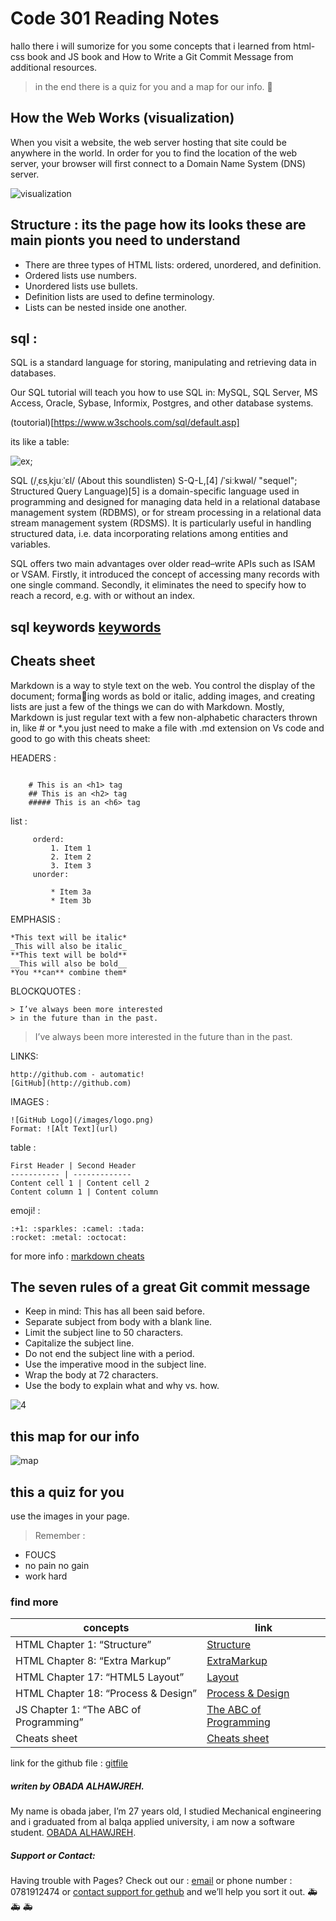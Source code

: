 # Code 301 Reading Notes

hallo there i will sumorize for you some concepts that i learned from html-css book and JS book and How to Write a Git Commit Message from additional resources.
>in the end there is a quiz for you and a map for our info. &#128175;

## How the Web Works (visualization)

When you visit a website, the web server hosting that site could be anywhere in the world. In order for you to find the location of the web server, your browser will first connect to a Domain Name System (DNS) server.

![visualization](https://www5.0zz0.com/2021/02/27/19/968715239.png)

## Structure : its the page how its looks these are main pionts you need to understand

* There are three types of HTML lists: ordered,
unordered, and definition.
* Ordered lists use numbers.
* Unordered lists use bullets.
* Definition lists are used to define terminology.
* Lists can be nested inside one another.

## sql :
SQL is a standard language for storing, manipulating and retrieving data in databases.

Our SQL tutorial will teach you how to use SQL in: MySQL, SQL Server, MS Access, Oracle, Sybase, Informix, Postgres, and other database systems.

(toutorial)[https://www.w3schools.com/sql/default.asp]

its like a table:


![ex](https://www5.0zz0.com/2021/04/26/16/428790202.png);

SQL (/ˌɛsˌkjuːˈɛl/ (About this soundlisten) S-Q-L,[4] /ˈsiːkwəl/ "sequel"; Structured Query Language)[5] is a domain-specific language used in programming and designed for managing data held in a relational database management system (RDBMS), or for stream processing in a relational data stream management system (RDSMS). It is particularly useful in handling structured data, i.e. data incorporating relations among entities and variables.

SQL offers two main advantages over older read–write APIs such as ISAM or VSAM. Firstly, it introduced the concept of accessing many records with one single command. Secondly, it eliminates the need to specify how to reach a record, e.g. with or without an index.

## sql keywords [keywords](https://www.w3schools.com/sql/sql_ref_keywords.asp)


## Cheats sheet

Markdown is a way to style text on the web. You control the display of the document; formaing words as bold or italic, adding images, and creating lists are just a few of the things we can do with Markdown. Mostly, Markdown is just regular text with a few non-alphabetic characters thrown in, like # or *.you just need to make a file with .md extension on Vs code and good to go with this cheats sheet:

 HEADERS :

```

    # This is an <h1> tag
    ## This is an <h2> tag
    ##### This is an <h6> tag

```

list :

```
     orderd:
         1. Item 1
         2. Item 2
         3. Item 3
     unorder:    

         * Item 3a
         * Item 3b

 ```  

EMPHASIS :

```
*This text will be italic*
_This will also be italic_
**This text will be bold**
__This will also be bold__
*You **can** combine them*
```

BLOCKQUOTES :

```
> I’ve always been more interested
> in the future than in the past.
```

> I’ve always been more interested
> in the future than in the past.

LINKS:

```
http://github.com - automatic!
[GitHub](http://github.com)
```

IMAGES :

```
![GitHub Logo](/images/logo.png)
Format: ![Alt Text](url)
```

table :

```
First Header | Second Header
----------- | -------------
Content cell 1 | Content cell 2
Content column 1 | Content column
```

emoji! :

```
:+1: :sparkles: :camel: :tada:
:rocket: :metal: :octocat:
```

for more info : [markdown cheats](https://www.markdownguide.org/cheat-sheet/)

## The seven rules of a great Git commit message

* Keep in mind: This has all been said before.
* Separate subject from body with a blank line.
* Limit the subject line to 50 characters.
* Capitalize the subject line.
* Do not end the subject line with a period.
* Use the imperative mood in the subject line.
* Wrap the body at 72 characters.
* Use the body to explain what and why vs. how.

![4](https://www4.0zz0.com/2021/02/28/22/513821309.png)

## this map for our info

![map](https://www11.0zz0.com/2021/02/28/00/374479467.png)

## this a quiz for you

use the images in your page.

>Remember :

* FOUCS
* no pain no gain
* work hard

### find more

concepts | link
------------ | -------------
 HTML Chapter 1: “Structure” | [Structure](https://obada-gh.github.io/reading-notes-201/Structure)
 HTML Chapter 8: “Extra Markup”| [ExtraMarkup](https://obada-gh.github.io/reading-notes-201/ExtraMarkup)
HTML Chapter 17: “HTML5 Layout” | [Layout](https://obada-gh.github.io/reading-notes-201/Layout)
 HTML Chapter 18: “Process & Design” | [Process & Design](https://obada-gh.github.io/reading-notes-201/Process&Design)
 JS Chapter 1: “The ABC of Programming” | [The ABC of Programming](https://obada-gh.github.io/reading-notes-201/TheABCofProgramming)
 Cheats sheet | [Cheats sheet](https://obada-gh.github.io/reading-notes-201/cheats)

link for the github file : [gitfile](https://github.com/Obada-gh/reading-notes)

##### *writen by OBADA ALHAWJREH.*

My name is obada jaber, I’m 27 years old, I studied Mechanical engineering and i graduated from al balqa applied university, i am now a software student. [OBADA ALHAWJREH](https://github.com/Obada-gh).

##### *Support or Contact:*

Having trouble with Pages? Check out our : [email](obada7jaber7@gmail.com) or phone number : 0781912474 or [contact support for gethub](https://support.github.com/contact) and we’ll help you sort it out. &#x1F691; &#x1F691; &#x1F691;
